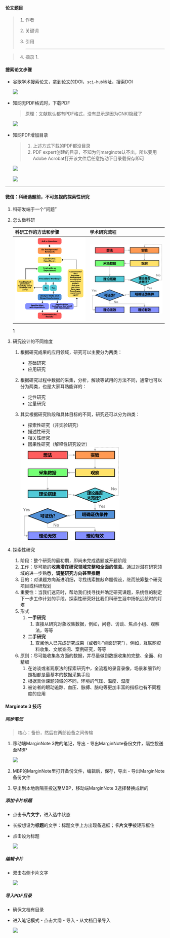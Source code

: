 #### 论文题目

> 1. 作者
>
> 2. 关键词
>
> 3. 引用
>
>    ----

> 4. 摘录
>    1. 



#### 搜索论文步骤

* 谷歌学术搜索论文，拿到论文的DOI，`sci-hub`地址，搜索DOI

  ![](https://gitee.com/jiangsai0502/PicBedRepo/raw/master/img/20200530162840.png)

* 知网无PDF格式时，下载PDF

  > 原理：文献默认都有PDF格式，没有显示是因为CNKI隐藏了

  ![](https://gitee.com/jiangsai0502/PicBedRepo/raw/master/img/20200530163221.png)
  
* 知网PDF增加目录

  > 1. 上述方式下载的PDF都没目录
  > 2. PDF expert创建的目录，不知为何marginote认不出，所以要用Adobe Acrobat打开该文件后任意拖动下目录载保存即可

  ![](https://gitee.com/jiangsai0502/PicBedRepo/raw/master/img/20200602123419.png)

  ![](https://gitee.com/jiangsai0502/PicBedRepo/raw/master/img/20200602142722.png)

----

#### 微信：科研选题前，不可忽视的探索性研究

1. 科研发端于一个“问题”

2. 怎么做科研

   | 科研工作的方法和步骤                                         | 学术研究流程                                                 |
   | ------------------------------------------------------------ | ------------------------------------------------------------ |
   | <img src="https://raw.githubusercontent.com/jiangsai0502/PicBedRepo/master/img/20200327122931.png" style="zoom:73%;" /> | <img src="https://raw.githubusercontent.com/jiangsai0502/PicBedRepo/master/img/20200327123004.png" style="zoom:33%;" /> |

   1

3. 研究设计的不同维度

   1. 根据研究成果的应用领域，研究可以主要分为两类：
      * 基础研究
      * 应用研究

   2. 根据研究过程中数据的采集，分析，解读等试用的方法不同，通常也可以分为两类，也是大家耳熟能详的：
      * 定性研究
      * 定量研究

   3. 其实根据研究阶段和具体目标的不同，研究还可以分为四类：

      * 探索性研究（非实验研究）
      * 描述性研究
      * 相关性研究
      * 因果性研究（解释性研究设计）

      <img src="https://raw.githubusercontent.com/jiangsai0502/PicBedRepo/master/img/20200327123004.png"  style="zoom:33%;" />

4. 探索性研究

   1. 阶段：整个研究的最初期，即尚未完成选题或开题阶段
   2. 工作：尽可能的**收集潜在研究领域完整和全面的信息**。通过对潜在研究领域的进一步熟悉，**调整研究方向甚至推翻**
   3. 目的：对课题方向渐进明细，寻找线索推敲命题假设，继而统筹整个研究项目或科研规划
   4. 重要性：当我们迷茫时，帮助我们找寻找并确定研究课题，系统性的制定下一步工作计划的手段。探索性研究好比我们科研生涯中扬帆远航时的灯塔
   5. 形式
      1. **一手研究**
         1. 直接从研究对象收集数据，例如，问卷、访谈、焦点小组、观察法，等等
      2. **二手研究**
         1. 查阅他人已完成研究成果（或者叫“桌面研究”），例如，互联网资料收集、文献查阅、案例研究，等等
   6. 原则：尽可能收集各方面的数据，并尽量做到数据收集的完整、全面、和精细
      1. 在访谈或者观察法的探索研究中，全流程的录音录像，场景和细节的照相都是最基本的数据采集手段
      2. 根据具体课题领域的不同，环境的气压、温度、湿度
      3. 被访者的眼动追踪、血压、脉搏、脑电等更加丰富的指标也有不同程度的应用




#### Marginote 3 技巧

##### 同步笔记

> 核心：备份，然后在两部设备之间传输

1. 移动端MarginNote 3做的笔记，导出 - 导出MarginNote备份文件，隔空投送至MBP

   ![](https://gitee.com/jiangsai0502/PicBedRepo/raw/master/img/20200530220716.png)

2. MBP的MarginNote里打开备份文件，编辑后，保存，导出 - 导出MarginNote备份文件

   

3. 导出到本地后隔空投送至MBP，移动端MarginNote 3选择替换成新的

##### 添加卡片标题

* 点击**卡片文字**，进入选中状态

* 长按想设为**标题**的文字：标题文字上方出现备选框；**卡片文字**被矩形框住

* 点击设为标题

  ![](https://gitee.com/jiangsai0502/PicBedRepo/raw/master/img/20200601211641.png)

##### 编辑卡片

* 双击右侧卡片文字

  ![](https://gitee.com/jiangsai0502/PicBedRepo/raw/master/img/20200601212644.png)

##### 导入PDF目录

* 确保文档有目录

* 进入笔记模式 - 点击大纲 - 导入 - 从文档目录导入

  ![](https://gitee.com/jiangsai0502/PicBedRepo/raw/master/img/20200602152050.png)

